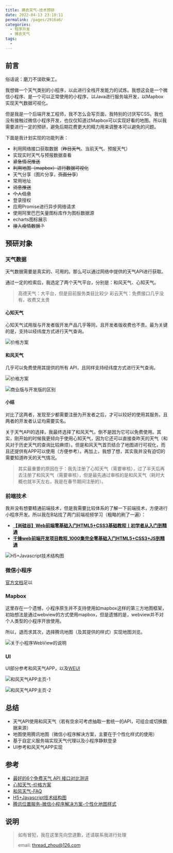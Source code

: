 ```yaml
---
title: 拂衣天气-技术预研
date: 2022-04-13 23:19:11
permalink: /pages/2916a6/
categories:
  - 程序开发
  - 拂衣天气
tags:
  - 
---
```


## 前言

俗话说：磨刀不误砍柴工。

我想做一个天气类别的小程序，以此进行全栈开发能力的试炼。我想这会是一个微信小程序、是一个可以正常使用的小程序，以Java进行服务端开发，以Mapbox实现天气数据可视化。

但是我是一个后端开发工程师，我不怎么会写页面，我特别的讨厌写CSS。我也没有接触过微信小程序开发，也仅仅知道过Mapbox可以实现好看的地图。所以我需要进行一定的预研，避免后期花费更大的精力用来调整本可以避免的问题。

<!-- more -->

下面是我计划实现的功能列表：

- 利用网络接口获取数据（~~昨日天气~~、当前天气、预报天气）
- 实现实时天气与预报数据查看
- ~~紧急情况推送~~
- ~~利用地图（mapbox）进行数据可视化~~
- 天气分享（图片分享，~~页面分享~~）
- 常用地址
- ~~消息推送~~
- ~~个人信息~~
- 登录授权
- 应用Promise进行异步网络请求
- 使用阿里巴巴矢量图标库作为图标数据源
- echarts图标展示
- ~~接入疫情数据？~~

## 预研对象

### 天气数据

天气数据需要是真实的、可用的。那么可以通过网络中提供的天气API进行获取。

通过一定的检索后，我选定了两个天气平台，分别是：和风天气、心知天气。

> 高德天气：大平台，但是目前服务类目比较少
> 彩云天气：免费接口几乎没有，收费又太贵

#### 心知天气

心知天气试用版与开发者版开发产品几乎等同，且开发者版收费也不贵。最为关键的是，支持以经纬度方式进行天气查询。

![价格方案](https://s3.us-west-2.amazonaws.com/secure.notion-static.com/b4ceef71-7fc6-4d71-ba53-2822a28bf56a/Untitled.png?X-Amz-Algorithm=AWS4-HMAC-SHA256&X-Amz-Content-Sha256=UNSIGNED-PAYLOAD&X-Amz-Credential=AKIAT73L2G45EIPT3X45%2F20220413%2Fus-west-2%2Fs3%2Faws4_request&X-Amz-Date=20220413T152128Z&X-Amz-Expires=86400&X-Amz-Signature=d824938975b746a95a4e53741e9b6c36135f7de16c35c24409930c5546410487&X-Amz-SignedHeaders=host&response-content-disposition=filename%20%3D%22Untitled.png%22&x-id=GetObject)

#### 和风天气

几乎可以免费使用其提供的所有 API，且同样支持经纬度方式进行天气查询。

![价格方案](https://s3.us-west-2.amazonaws.com/secure.notion-static.com/21bd3111-451d-45f6-b7b5-9d152dd4e980/Untitled.png?X-Amz-Algorithm=AWS4-HMAC-SHA256&X-Amz-Content-Sha256=UNSIGNED-PAYLOAD&X-Amz-Credential=AKIAT73L2G45EIPT3X45%2F20220413%2Fus-west-2%2Fs3%2Faws4_request&X-Amz-Date=20220413T152321Z&X-Amz-Expires=86400&X-Amz-Signature=557c4bf9fbcd86aae0d84be415da7c2e709991e823476ab5410e8130d0426d61&X-Amz-SignedHeaders=host&response-content-disposition=filename%20%3D%22Untitled.png%22&x-id=GetObject)

![商业版与开发版的区别](https://s3.us-west-2.amazonaws.com/secure.notion-static.com/c4da19b2-7079-49c3-86e6-35c8e36d6188/Untitled.png?X-Amz-Algorithm=AWS4-HMAC-SHA256&X-Amz-Content-Sha256=UNSIGNED-PAYLOAD&X-Amz-Credential=AKIAT73L2G45EIPT3X45%2F20220413%2Fus-west-2%2Fs3%2Faws4_request&X-Amz-Date=20220413T152414Z&X-Amz-Expires=86400&X-Amz-Signature=812d39f440aa79e36c2da823ee9421b1a48a2e492ddbeb2bb9d9d288be3ced82&X-Amz-SignedHeaders=host&response-content-disposition=filename%20%3D%22Untitled.png%22&x-id=GetObject)

#### 小结

对比了这两者，发现至少都需要注册为开发者之后，才可以较好的使用其服务。且两者的开发者认证均需要实名。

关于天气API的选择，我最终选择了和风天气，倒不是因为它可以免费使用。其实，刚开始的时候我更倾向于使用心知天气，因为它还可以直接查昨天的天气（和风对于历史天气的查询比较麻烦）。但是和风天气首页结合了地图进行可视化，而且还提供有APP可以使用（方便参考）。再加上，我想了想，其实我并没有迫切的需要知道昨天的天气情况。

> 其实最重要的原因在于：我先注册了心知天气（需要审核），过了半天后再去注册了和风天气（需要审核），但是最先通过审核的是和风天气（耗时大概也就半天左右，我是在春节期间注册的）。

### 前端技术

我并没有想要精通前端技术，但是我需要比较体系的了解一下前端技术，方便进行小程序开发。所以我在B站找了两门前端视频学习（粗略的刷了一遍）：

- ****[【尚硅谷】Web前端零基础入门HTML5+CSS3基础教程丨初学者从入门到精通](https://www.bilibili.com/video/BV1XJ411X7Ud?spm_id_from=333.880.my_history.page.click)****
- ****[千锋web前端开发项目教程_1000集完全零基础入门HTML5+CSS3+JS到精通](https://www.bilibili.com/video/BV17z4y1D7Yj?spm_id_from=333.337.search-card.all.click)****

![H5+Javascript技术结构图](https://s3.us-west-2.amazonaws.com/secure.notion-static.com/2e7fb061-3128-43ca-b2b8-41b3fcadc5d1/Front_End.png?X-Amz-Algorithm=AWS4-HMAC-SHA256&X-Amz-Content-Sha256=UNSIGNED-PAYLOAD&X-Amz-Credential=AKIAT73L2G45EIPT3X45%2F20220413%2Fus-west-2%2Fs3%2Faws4_request&X-Amz-Date=20220413T152606Z&X-Amz-Expires=86400&X-Amz-Signature=1013c023883291e0bac066e659b8d4b0ee707fc7993977a9e377e353fb01d261&X-Amz-SignedHeaders=host&response-content-disposition=filename%20%3D%22Front%2520End.png%22&x-id=GetObject)

### 微信小程序

[官方文档](https://developers.weixin.qq.com/miniprogram/dev/framework/)足以

### Mapbox

这里存在一个遗憾，小程序原生并不支持使用如mapbox这样的第三方地图框架，初始想法是通过webview的方式使用mapbox，但是遗憾的是，webview并不对个人类型的小程序开放使用。

所以，退而求其次，选择腾讯地图（及其提供的样式）实现地图浏览。

![关于小程序WebView的说明](https://s3.us-west-2.amazonaws.com/secure.notion-static.com/e8c5adeb-7041-471e-84e1-288a65c9a942/Untitled.png?X-Amz-Algorithm=AWS4-HMAC-SHA256&X-Amz-Content-Sha256=UNSIGNED-PAYLOAD&X-Amz-Credential=AKIAT73L2G45EIPT3X45%2F20220413%2Fus-west-2%2Fs3%2Faws4_request&X-Amz-Date=20220413T152729Z&X-Amz-Expires=86400&X-Amz-Signature=4b4dcde10418837b7647c539e3c27ed55a95f6d97ae3c238e84bc28f220ddd03&X-Amz-SignedHeaders=host&response-content-disposition=filename%20%3D%22Untitled.png%22&x-id=GetObject)

### UI

UI部分参考和风天气APP，以及[WEUI](https://developers.weixin.qq.com/miniprogram/dev/platform-capabilities/extended/weui/)

![和风天气APP主页-1](https://s3.us-west-2.amazonaws.com/secure.notion-static.com/3ba560d1-48d9-46f7-bcec-935259bb6f66/Untitled.png?X-Amz-Algorithm=AWS4-HMAC-SHA256&X-Amz-Content-Sha256=UNSIGNED-PAYLOAD&X-Amz-Credential=AKIAT73L2G45EIPT3X45%2F20220413%2Fus-west-2%2Fs3%2Faws4_request&X-Amz-Date=20220413T152835Z&X-Amz-Expires=86400&X-Amz-Signature=e2dc94e455ffd36c3f238f80b40c3dae437f7cb2bb00c9e90b846e6a56446c9a&X-Amz-SignedHeaders=host&response-content-disposition=filename%20%3D%22Untitled.png%22&x-id=GetObject)

![和风天气APP主页-2](https://s3.us-west-2.amazonaws.com/secure.notion-static.com/48c12bec-bdfa-4648-ad33-d17be158129b/Untitled.png?X-Amz-Algorithm=AWS4-HMAC-SHA256&X-Amz-Content-Sha256=UNSIGNED-PAYLOAD&X-Amz-Credential=AKIAT73L2G45EIPT3X45%2F20220413%2Fus-west-2%2Fs3%2Faws4_request&X-Amz-Date=20220413T152920Z&X-Amz-Expires=86400&X-Amz-Signature=3c94ea9fd962745d96e91b75c471169d54b372b3cae476dae8ba9510947830a3&X-Amz-SignedHeaders=host&response-content-disposition=filename%20%3D%22Untitled.png%22&x-id=GetObject)

## 总结

- 天气API使用和风天气（若有空余可考虑抽取一套统一的API，可组合或切换数据来源）
- 地图使用腾讯地图（微信小程序解决方案，主要在于个性化样式的使用）
- 基于自定义服务端实现天气代理以及小程序静默登录
- UI参考和风天气APP实现

## 参考

- [最好的6个免费天气 API 接口对比测评](https://segmentfault.com/a/1190000041210520)
- [心知天气-价格方案](https://segmentfault.com/a/1190000041210520)
- [和风天气-FAQ](https://dev.qweather.com/help/general/)
- [H5+Javascript技术结构图](https://www.processon.com/view/link/625442410791290727c13c0c#map)
- [腾讯位置服务-微信小程序解决方案-个性化地图样式](https://lbs.qq.com/product/miniapp/customized/)

## 说明

> 如有冒犯，我在这里先向您道歉，还请联系我进行处理
> 
> email: thread_zhou@126.com